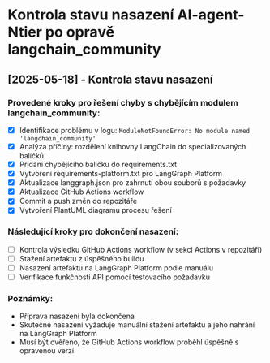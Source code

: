 # Kontrola stavu nasazení AI-agent-Ntier po opravě langchain_community

## [2025-05-18] - Kontrola stavu nasazení

### Provedené kroky pro řešení chyby s chybějícím modulem langchain_community:

- [x] Identifikace problému v logu: `ModuleNotFoundError: No module named 'langchain_community'`
- [x] Analýza příčiny: rozdělení knihovny LangChain do specializovaných balíčků
- [x] Přidání chybějícího balíčku do requirements.txt
- [x] Vytvoření requirements-platform.txt pro LangGraph Platform
- [x] Aktualizace langgraph.json pro zahrnutí obou souborů s požadavky
- [x] Aktualizace GitHub Actions workflow 
- [x] Commit a push změn do repozitáře
- [x] Vytvoření PlantUML diagramu procesu řešení

### Následující kroky pro dokončení nasazení:

- [ ] Kontrola výsledku GitHub Actions workflow (v sekci Actions v repozitáři)
- [ ] Stažení artefaktu z úspěšného buildu
- [ ] Nasazení artefaktu na LangGraph Platform podle manuálu
- [ ] Verifikace funkčnosti API pomocí testovacího požadavku

### Poznámky:
- Příprava nasazení byla dokončena
- Skutečné nasazení vyžaduje manuální stažení artefaktu a jeho nahrání na LangGraph Platform
- Musí být ověřeno, že GitHub Actions workflow proběhl úspěšně s opravenou verzí
